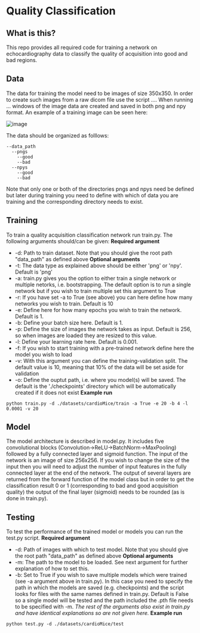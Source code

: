 # Quality Classification
## What is this?
This repo provides all required code for training a network on echocardiography data to classify the quality of acquisition into good and bad regions.
## Data
The data for training the model need to be images of size 350x350. In order to create such images from a raw dicom file use the script .... When running ... windows of the image data are created and saved in both png and npy format. An example of a training image can be seen here:

![image](https://github.com/HelmholtzAI-Consultants-Munich/Automatic-Heart-Features-Estimation-from-Transthoracic-M-mode-Echocardiography/blob/master/images/train-acquisition-example.png)

The data should be organized as folllows:
```
--data_path
  --pngs
    --good 
    --bad
  --npys
    --good
    --bad
```

Note that only one or both of the directories pngs and npys need be defined but later during training you need to define with which of data you are training and the corresponding directory needs to exist.

## Training 
To train a quality acquisition classification network run train.py. The following arguments should/can be given:
**Required argument**
* -d: Path to train dataset. Note that you should give the root path "data_path" as defined above
**Optional arguments**
* -t: The data type as explained above should be either 'png' or 'npy'. Default is 'png' 
* -a: train.py gives you the option to either train a single network or multiple netorks, i.e. bootstrapping. The default option is to run a single network but if you wish to train multiple set this argument to True
* -r: If you have set -a to True (see above) you can here define how many networks you wish to train. Default is 10
* -e: Define here for how many epochs you wish to train the network. Default is 1.
* -b: Define your batch size here. Default is 1.
* -p: Define the size of images the network takes as input. Default is 256, so when images are loaded they are resized to this value.
* -l: Define your learning rate here. Default is 0.001.
* -f: If you wish to start training with a pre-trained network define here the model you wish to load
* -v: With this argument you can define the training-validation split. The default value is 10, meaning that 10% of the data will be set aside for validation
* -o: Define the ouptut path, i.e. where you model(s) will be saved. The default is the './checkpoints' directory which will be automatically created if it does not exist
**Example run**
```
python train.py -d ./datasets/cardioMice/train -a True -e 20 -b 4 -l 0.0001 -v 20
```

## Model
The model architecture is described in model.py. It includes five convolutional blocks (Convolution->ReLU->BatchNorm->MaxPooling) followed by a fully connected layer and sigmoid function. The input of the network is an image of size 256x256. If you wish to change the size of the input then you will need to adjust the number of input features in the fully connected layer at the end of the network. The output of several layers are returned from the forward function of the model class but in order to get the classification result 0 or 1 (corresponding to bad and good acquisition quality) the output of the final layer (sigmoid) needs to be rounded (as is done in train.py).

## Testing
To test the performance of the trained model or models you can run the test.py script.
**Required argument**
* -d: Path of images with which to test model. Note that you should give the root path "data_path" as defined above
**Optional arguments**
* -m: The path to the model to be loaded. See next argument for further explanation of how to set this.
* -b: Set to True if you wish to save multiple models which were trained (see -a argument above in train.py). In this case you need to specify the path in which the models are saved (e.g. checkpoints) and the script looks for files with the same names defined in train.py. Default is False so a single model will be tested and the path included the .pth file needs to be specified with -m.
_The rest of the arguments also exist in train.py and have identical explanations so are not given here._
**Example run**
```
python test.py -d ./datasets/cardioMice/test
```

